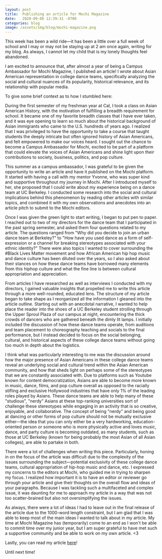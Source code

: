 ```yaml
---
layout: post
title:  Publishing an article for Mochi Magazine
date:   2020-09-06 12:39:31 -0700
categories: blog
image: /assets/img/blog/mochi-magazine.png
---
```

This week has been a wild ride––it has been a little over a full week of school and I may or may not be staying up at 2 am once again, writing for my blog. As always, I cannot let my child that is my lonely thoughts feel abandoned.

I am excited to announce that, after almost a year of being a Campus Ambassador for Mochi Magazine, I published an article! I wrote about Asian American representation in college dance teams, specifically analyzing the social and cultural nuances of its popularity, historical relevance, and its relationship with popular media.

To give some brief context as to how I stumbled here:

During the first semester of my freshman year at Cal, I took a class on Asian American History, with the motivation of fulfilling a breadth requirement for school. It became one of my favorite breadth classes that I have ever taken, and it was eye opening to learn so much about the historical background of Asian immigrants who came to the U.S. hundreds of years ago. I realized that I was privileged to have the opportunity to take a course that taught students the deeply intricate but often ignored history of Asian Americans, and felt empowered to make our voices heard. I sought out the chance to become a Campus Ambassador for Mochi, excited to be part of a platform that could elevate the voices of Asian Americans and shine light upon their contributions to society, business, politics, and pop culture.

This summer as a campus ambassador, I was grateful to be given the opportunity to write an article and have it published on the Mochi platform. It started with having a call with my mentor Yvonne, who was super kind and supportive throughout my journey in Mochi. After I introduced myself to her, she proposed that I could write about my experience being on a dance team at UC Berkeley. I conducted some research into the social and cultural implications behind this phenomenon by reading other articles with similar topics, and combined it with my own observations and anecdotes into an article pitch to submit to the Mochi editors.

Once I was given the green light to start writing, I began to put pen to paper. I reached out to two of my directors for the dance team that I participated in the past spring semester, and asked them four questions related to my article. The questions ranged from "Why did you decide to join an urban dance team at Berkeley?" to "How have you used dance as a form of self-expression or a channel for breaking stereotypes associated with your ethnic identity?" There were also topics I wanted to cover surrounding the #Black Lives Matter movement and how African American hip hop music and dance culture has been diluted over the years, so I also asked about their stances on how these dance teams have borrowed many elements from this hiphop culture and what the fine line is between cultural appropriation and appreciation.

From articles I have researched as well as interviews I conducted with my directors, I gained valuable insights that propelled me to write this article through a more well-rounded, educated lens. The structure of my article began to take shape as I reorganized all the information I gleaned into the article outline. Starting out with an anecdotal narrative, I wanted to help place the reader into the shoes of a UC Berkeley student strolling through the Upper Sproul Plaza of our campus at night, encountering the thick crowds of dancers who are gathered beneath the dimly lit lamps. I initially included the discussion of how these dance teams operate, from auditions and team placement to choreography teaching and socials to the final performance, but I instead decided to focus on the social belonging, cultural, and historical aspects of these college dance teams without going too much in depth about the logistics.

I think what was particularly interesting to me was the discussion around how the major presence of Asian Americans in these college dance teams reveal an underlying social and cultural trend within the Asian American community, and how that sheds light on perhaps some of the stereotypes that we are constantly associated with. Due to platforms such as Youtube known for content democratization, Asians are able to become more known in music, dance, films, and pop culture overall as opposed to the racially stifling and exclusive Hollywood industries that have only 1% of the leading roles played by Asians. These dance teams are able to help many of these "studious", "nerdy" Asians at these top-ranking universities sort of challenge these stereotypes while engaging in an activity that is so creative, enjoyable, and collaborative. The concept of being "nerdy" and being good at dancing or other forms of pop culture should not be mutually exclusive either––the idea that you can only either be a very hardworking, education-oriented person or someone who is more physically active and loves music, dance, and party culture is becoming outdated, as many students, such as those at UC Berkeley (known for being probably the most Asian of all Asian colleges), are able to partake in both.

There were a lot of challenges when writing this piece. Particularly, honing in on the focus of the article was difficult due to the complexity of the issues surrounding the subject––potential exclusivity of these college dance teams, cultural appropriation of hip-hop music and dance, etc. I expressed my concerns to the editors at Mochi, who  guided me in trying to sharpen my focus. I realized how important it is to have an editor or reviewer go through your article and give their thoughts on the overall flow and ideas of your paragraphs. Because I was tackling such a multifaceted and complex issue, it was daunting for me to approach my article in a way that was not too scatter-brained but also not oversimplifying the issues.

As always, there were a lot of ideas I had to leave out in the final release of the article due to the 1000-word length constraint, but I am glad that I was able to keep most of the main ideas I wanted to talk about in my article. My time at Mochi Magazine has (temporarily) come to an end as I won't be able to commit time over my junior year, but I am super grateful to have met such a supportive community and be able to work on my own article. <3

Lastly, you can read my article [here](https://mochimag.com/news/arts-culture/asian-american-college-dance-teams/)!

Until next time!
